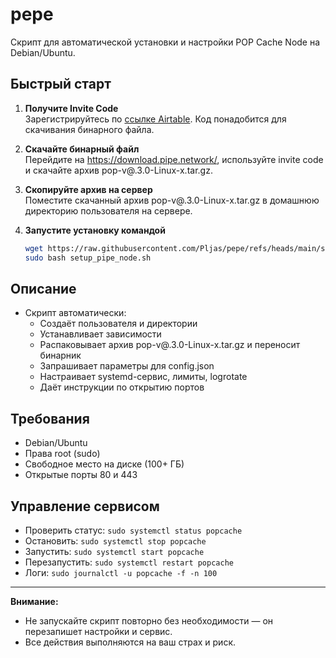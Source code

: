 # pepe

Скрипт для автоматической установки и настройки POP Cache Node на Debian/Ubuntu.

## Быстрый старт

1. **Получите Invite Code**  
   Зарегистрируйтесь по [ссылке Airtable](https://airtable.com/apph9N7T0WlrPqnyc/pagSLmmUFNFbnKVZh/form). Код понадобится для скачивания бинарного файла.

2. **Скачайте бинарный файл**  
   Перейдите на https://download.pipe.network/, используйте invite code и скачайте архив pop-v@.3.0-Linux-x.tar.gz.

3. **Скопируйте архив на сервер**  
   Поместите скачанный архив pop-v@.3.0-Linux-x.tar.gz в домашнюю директорию пользователя на сервере.

4. **Запустите установку командой**  
   ```sh
   wget https://raw.githubusercontent.com/Pljas/pepe/refs/heads/main/setup_pipe_node.sh
   sudo bash setup_pipe_node.sh
   ```

## Описание

- Скрипт автоматически:
  - Создаёт пользователя и директории
  - Устанавливает зависимости
  - Распаковывает архив pop-v@.3.0-Linux-x.tar.gz и переносит бинарник
  - Запрашивает параметры для config.json
  - Настраивает systemd-сервис, лимиты, logrotate
  - Даёт инструкции по открытию портов

## Требования
- Debian/Ubuntu
- Права root (sudo)
- Свободное место на диске (100+ ГБ)
- Открытые порты 80 и 443

## Управление сервисом

- Проверить статус: `sudo systemctl status popcache`
- Остановить: `sudo systemctl stop popcache`
- Запустить: `sudo systemctl start popcache`
- Перезапустить: `sudo systemctl restart popcache`
- Логи: `sudo journalctl -u popcache -f -n 100`

---

**Внимание:**
- Не запускайте скрипт повторно без необходимости — он перезапишет настройки и сервис.
- Все действия выполняются на ваш страх и риск.